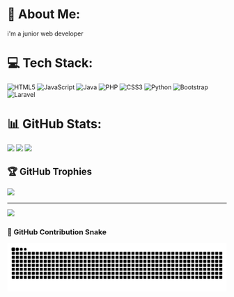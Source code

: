 # 💫 About Me:
i'm a junior web developer


# 💻 Tech Stack:
![HTML5](https://img.shields.io/badge/html5-%23E34F26.svg?style=for-the-badge&logo=html5&logoColor=white) ![JavaScript](https://img.shields.io/badge/javascript-%23323330.svg?style=for-the-badge&logo=javascript&logoColor=%23F7DF1E) ![Java](https://img.shields.io/badge/java-%23ED8B00.svg?style=for-the-badge&logo=openjdk&logoColor=white) ![PHP](https://img.shields.io/badge/php-%23777BB4.svg?style=for-the-badge&logo=php&logoColor=white) ![CSS3](https://img.shields.io/badge/css3-%231572B6.svg?style=for-the-badge&logo=css3&logoColor=white) ![Python](https://img.shields.io/badge/python-3670A0?style=for-the-badge&logo=python&logoColor=ffdd54) ![Bootstrap](https://img.shields.io/badge/bootstrap-%238511FA.svg?style=for-the-badge&logo=bootstrap&logoColor=white) ![Laravel](https://img.shields.io/badge/laravel-%23FF2D20.svg?style=for-the-badge&logo=laravel&logoColor=white)
# 📊 GitHub Stats:
![](https://github-readme-stats.vercel.app/api?username=7Demon&theme=dark&hide_border=false&include_all_commits=true&count_private=false)
![](https://github-readme-stats.vercel.app/api/top-langs/?username=7Demon&theme=dark&hide_border=false&include_all_commits=true&count_private=false&layout=compact)
![](https://nirzak-streak-stats.vercel.app/?user=7Demon&theme=dark&hide_border=false)<br/>


## 🏆 GitHub Trophies
![](https://github-profile-trophy.vercel.app/?username=7Demon&theme=radical&no-frame=false&no-bg=true&margin-w=4)

---
[![](https://visitcount.itsvg.in/api?id=7Demon&icon=0&color=0)](https://visitcount.itsvg.in)

<!-- Proudly created with GPRM ( https://gprm.itsvg.in ) -->
### 🐍 GitHub Contribution Snake

<picture>
  <source media="(prefers-color-scheme: dark)" srcset="https://raw.githubusercontent.com/7Demon/7Demon/output/github-snake-dark.svg" />
  <source media="(prefers-color-scheme: light)" srcset="https://raw.githubusercontent.com/7Demon/7Demon/output/github-snake.svg" />
  <img alt="Snake animation" src="https://raw.githubusercontent.com/7Demon/7Demon/output/github-snake.svg" />
</picture>
